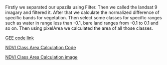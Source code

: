 Firstly we separated our upazila using Filter. Then we called the landsat 9 imagary and filtered it. After that we calculate the normalized difference of specific bands for vegetation. Then select some classes for specific ranges such as water in range less than -0.1, bare land ranges from -0.1 to 0.1 and so on. Then using pixelArea we calculated the area of all those classes.

[GEE code link](https://code.earthengine.google.com/752ed0e2b3a133303bb9ffceb9b52bad)

[NDVI Class Area Calculation Code](https://github.com/AtikulRahi/ndviClassArea/blob/main/ndviClassArea.js)

[NDVI Class Area Calculation image](https://github.com/AtikulRahi/ndviClassArea/blob/main/Area%20NDVI.JPG)
